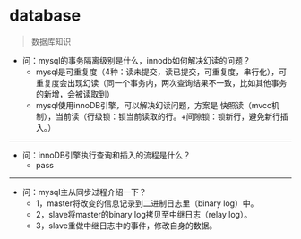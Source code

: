 # database
> 数据库知识

- 问：mysql的事务隔离级别是什么，innodb如何解决幻读的问题？
    - mysql是可重复度（4种：读未提交，读已提交，可重复度，串行化），可重复度会出现幻读（同一个事务内，两次查询结果不一致，比如其他事务的新增，会被读取到）
    - mysql使用innoDB引擎，可以解决幻读问题，方案是 快照读（mvcc机制），当前读（行级锁：锁当前读取的行。+间隙锁：锁新行，避免新行插入。）
---
- 问：innoDB引擎执行查询和插入的流程是什么？
    - pass
---
- 问：mysql主从同步过程介绍一下？
  - 1，master将改变的信息记录到二进制日志里（binary log）中。
  - 2，slave将master的binary log拷贝至中继日志（relay log）。
  - 3，slave重做中继日志中的事件，修改自身的数据。